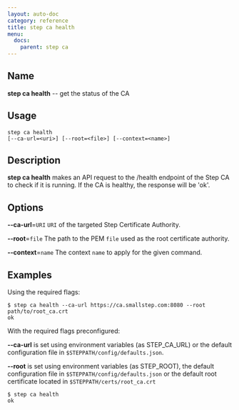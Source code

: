 ```yaml
---
layout: auto-doc
category: reference
title: step ca health
menu:
  docs:
    parent: step ca
---
```


## Name
**step ca health** -- get the status of the CA

## Usage

```raw
step ca health
[--ca-url=<uri>] [--root=<file>] [--context=<name>]
```

## Description

**step ca health** makes an API request to the /health
endpoint of the Step CA to check if it is running. If the CA is healthy, the
response will be 'ok'.

## Options


**--ca-url**=`URI`
`URI` of the targeted Step Certificate Authority.

**--root**=`file`
The path to the PEM `file` used as the root certificate authority.

**--context**=`name`
The context `name` to apply for the given command.

## Examples

Using the required flags:
```shell
$ step ca health --ca-url https://ca.smallstep.com:8080 --root path/to/root_ca.crt
ok
```

With the required flags preconfigured:

**--ca-url** is set using environment variables (as STEP_CA_URL) or the default
configuration file in `$STEPPATH/config/defaults.json`.

**--root** is set using environment variables (as STEP_ROOT), the default
configuration file in `$STEPPATH/config/defaults.json` or the default root
certificate located in `$STEPPATH/certs/root_ca.crt`

```shell
$ step ca health
ok
```

